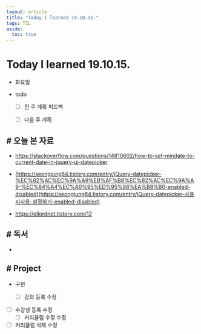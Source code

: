 ```yaml
---
layout: article
title: "Today I learned 19.10.15."
tags: TIL
aside:
  toc: true
---
```


# Today I learned 19.10.15.
- 화요일
- todo

  - [ ] 전 주 계획 피드백
  - [ ] 다음 주 계획 



## # 오늘 본 자료

-  https://stackoverflow.com/questions/14810602/how-to-set-mindate-to-current-date-in-jquery-ui-datepicker

-  [https://seongjung84.tistory.com/entry/jQuery-datepicker-%EC%82%AC%EC%9A%A9%EB%AF%B8%EC%82%AC%EC%9A%A9-%EC%84%A4%EC%A0%95%ED%95%98%EA%B8%B0-enabled-disabled](https://seongjung84.tistory.com/entry/jQuery-datepicker-사용미사용-설정하기-enabled-disabled) 
-  https://ellordnet.tistory.com/12 

## # 독서

- 

  


## # Project

- 구현

  - [ ] 강의 등록 수정
- [ ] 수강생 등록 수정
  - [ ] 커리큘럼 수정 수정
- [ ] 커리큘럼 삭제 수정